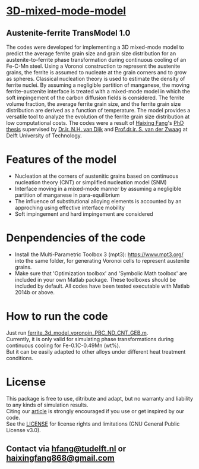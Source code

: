# [3D-mixed-mode-model](https://github.com/haixingfang/3D-mixed-mode-model)
## Austenite-ferrite TransModel 1.0
The codes were developed for implementing a 3D mixed-mode model to predict the average ferrite grain size and grain size distribution for an austenite-to-ferrite phase transformation during continuous cooling of an Fe-C-Mn steel. Using a Voronoi construction to represent the austenite grains, the ferrite is assumed to nucleate at the grain corners and to grow as spheres. Classical nucleation theory is used to estimate the density of ferrite nuclei. By assuming a negligible partition of manganese, the moving ferrite–austenite interface is treated with a mixed-mode model in which the soft impingement of the carbon diffusion fields is considered. The ferrite volume fraction, the average ferrite grain size, and the ferrite grain size distribution are derived as a function of temperature. The model provides a versatile tool to analyze the evolution of the ferrite grain size distribution at low computational costs. The codes were a result of [Haixing Fang](https://orcid.org/0000-0001-8114-5276)'s [PhD thesis](https://repository.tudelft.nl/islandora/object/uuid%3Aecd8e101-3164-4227-b47b-13a04bc4b8fb?collection=research) supervised by [Dr.ir. N.H. van Dijk](https://www.tudelft.nl/en/faculty-of-applied-sciences/about-faculty/departments/radiation-science-technology/research/research-groups/fundamental-aspects-of-materials-and-energy/people/niels-van-dijk/) and [Prof.dr.ir. S. van der Zwaag](https://www.tudelft.nl/lr/organisatie/afdelingen/aerospace-structures-and-materials/novel-aerospace-materials/people/personal-pages-novam/academic-staff/s-van-der-zwaag-sybrand/) at Delft University of Technology.

# Features of the model
- Nucleation at the corners of austenitic grains based on continuous nucleation theory (CNT) or simplified nucleation model (SNM) 
- Interface moving in a mixed-mode manner by assuming a negligible partition of manganese in para-equilibrium
- The influence of substitutional alloying elements is accounted by an approching using effective interface mobility 
- Soft impingement and hard impingement are considered

# Denpendencies of the code
- Install the Multi-Parametric Toolbox 3 (mpt3): https://www.mpt3.org/ into the same folder, for generating Voronoi cells to represent austenite grains.
- Make sure that 'Optimization toolbox' and 'Symbolic Math toolbox' are included in your own Matlab package. These toolboxes should be included by default.
All codes have been tested executable with Matlab 2014b or above.

# How to run the code
Just run [ferrite_3d_model_voronoin_PBC_ND_CNT_GEB.m](https://github.com/haixingfang/3D-mixed-mode-model/blob/master/ferrite_3d_model_voronoin_PBC_ND_CNT.m). <br>
Currently, it is only valid for simulating phase transformations during continuous cooling for Fe-0.1C-0.49Mn (wt%). <br>
But it can be easily adapted to other alloys under different heat treatment conditions.

# License
This package is free to use, ditribute and adapt, but no warranty and liability to any kinds of simulation results. <br>
Citing our [article](https://link.springer.com/content/pdf/10.1007/s11661-017-4397-y.pdf) is strongly encouraged if you use or get inspired by our code. <br>
See the [LICENSE](https://github.com/haixingfang/3D-mixed-mode-model/blob/master/LICENSE) for license rights and limitations (GNU General Public License v3.0).

## Contact via hfang@tudelft.nl or haixingfang868@gmail.com
